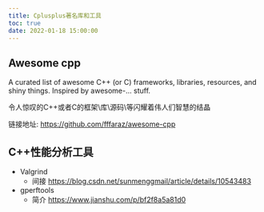 ```yaml
---
title: Cplusplus著名库和工具
toc: true
date: 2022-01-18 15:00:00
---
```


## Awesome cpp

A curated list of awesome C++ (or C) frameworks, libraries, resources, and shiny things. Inspired by awesome-... stuff.

令人惊叹的C++或者C的框架\库\源码\等闪耀着伟人们智慧的结晶

链接地址: https://github.com/fffaraz/awesome-cpp



## C++性能分析工具

- Valgrind
  - 间接 https://blog.csdn.net/sunmenggmail/article/details/10543483
- gperftools 
  - 简介 https://www.jianshu.com/p/bf2f8a5a81d0